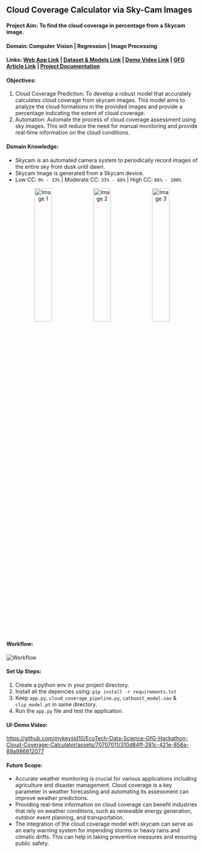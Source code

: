 ## Cloud Coverage Calculator via Sky-Cam Images

#### Project Aim: To find the cloud coverage in percentage from a Skycam image.

#### Domain: Computer Vision | Regression | Image Processing

#### Links: [Web App Link](https://huggingface.co/spaces/mykeysid10/gradio-cloud-coverage)  |  [Dataset & Models Link](https://drive.google.com/drive/folders/14Fk5nWNNQT5Dk0J7KVO4VNCgUxxJTG6Y)  |  [Demo Video Link](https://www.youtube.com/watch?v=b8qGr6CowWs)  |  [GFG Article Link](https://www.geeksforgeeks.org/skycam-images-based-cloud-coverage-prediction-via-computer-vision-machine-learning/)  |  [Project Documentation](https://github.com/mykeysid10/EcoTech-Data-Science-GfG-Hackathon-Cloud-Coverage-Calculator/blob/main/Project_Documentation.pdf)

#### Objectives:
1. Cloud Coverage Prediction: To develop a robust model that accurately calculates cloud coverage from skycam images. This model aims to analyze the cloud formations in the provided images and provide a percentage indicating the extent of cloud coverage.
2. Automation: Automate the process of cloud coverage assessment using sky images. This will reduce the need for manual monitoring and provide real-time information on the cloud conditions.

#### Domain Knowledge: 
- Skycam is an automated camera system to periodically record images of the entire sky from dusk until dawn.
- Skycam Image is generated from a Skycam device.
- Low CC: `0% - 33%` | Moderate CC: `33% - 66%` | High CC: `66% - 100%`

<div align="center">
  <img src="https://raw.githubusercontent.com/mykeysid10/EcoTech-Data-Science-GfG-Hackathon-Cloud-Coverage-Calculator/main/Sample_UI_Test_Set/low/20160826164000.raw.jpg" width="30%" alt="Image 1">
  <img src="https://raw.githubusercontent.com/mykeysid10/EcoTech-Data-Science-GfG-Hackathon-Cloud-Coverage-Calculator/main/Sample_UI_Test_Set/moderate/20160304123000.raw.jpg" width="30%" alt="Image 2">
  <img src="https://raw.githubusercontent.com/mykeysid10/EcoTech-Data-Science-GfG-Hackathon-Cloud-Coverage-Calculator/main/Sample_UI_Test_Set/high/20210705150000.raw.jpg" width="30%" alt="Image 3">
</div>

#### Workflow: 

![Workflow](https://raw.githubusercontent.com/mykeysid10/EcoTech-Data-Science-GfG-Hackathon-Cloud-Coverage-Calculator/main/Images/System_Architecture.png)

#### Set Up Steps:

1. Create a python env in your project directory.
2. Install all the depencies using: `pip install -r requirements.txt`
3. Keep `app.py`, `cloud_coverage_pipeline.py`, `catboost_model.sav` & `clip_model.pt` in same directory.
4. Run the `app.py` file and test the application.

#### UI-Demo Video: 

https://github.com/mykeysid10/EcoTech-Data-Science-GfG-Hackathon-Cloud-Coverage-Calculator/assets/70707011/310d84ff-281c-421e-858a-89a986812077

#### Future Scope:
- Accurate weather monitoring is crucial for various applications including agriculture and disaster management. Cloud coverage is a key parameter in weather forecasting and automating its assessment can improve weather predictions.
- Providing real-time information on cloud coverage can benefit industries that rely on weather conditions, such as renewable energy generation, outdoor event planning, and transportation.
- The integration of the cloud coverage model with skycam can serve as an early warning system for impending storms or heavy rains and climatic drifts. This can help in taking preventive measures and ensuring public safety.
